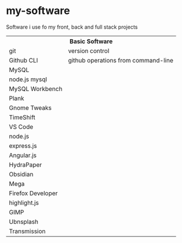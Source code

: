 # my-software
Software i use fo my front, back and full stack projects
  <table>
    <tr>
      <th colspan="3">Basic Software</td>
    </tr>
    <tr>
      <td>git</td>
      <td>version control</td>
    </tr>
    <tr>
      <td>Github CLI</td>
      <td>github operations from command-line</td>
    </tr>
    <tr>
      <td>MySQL</td>
    </tr>
    <tr>
      <td>node.js mysql</td>
    </tr>
    <tr>
      <td>MySQL Workbench</td>
    </tr>
    <tr>
      <td>Plank</td>
    </tr>
    <tr>
      <td>Gnome Tweaks</td>
    </tr>
    <tr>
      <td>TimeShift</td>
    </tr>
    <tr>
      <td>VS Code</td>
    </tr>
    <tr>
      <td>node.js</td>
    </tr>
    <tr>
      <td>express.js</td>
    </tr>
    <tr>
      <td>Angular.js</td>
    </tr>
    <tr>
      <td>HydraPaper</td>
    </tr>
    <tr>
      <td>Obsidian</td>
    </tr>
    <tr>
      <td>Mega</td>
    </tr>
    <tr>
      <td>Firefox Developer</td>
    </tr>
    <tr>
      <td>highlight.js</td>
    </tr>
    <tr>
      <td>GIMP</td>
    </tr>
    <tr>
      <td>Ubnsplash</td>
    </tr>
    <tr>
      <td>Transmission</td>
    </tr>
  </table>

